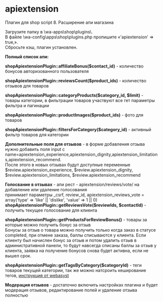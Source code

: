 # apiextension
Плагин для shop script 8. Расширение апи магазина

<p>Загрузите папку в \wa-apps\shop\plugins\.<br />
В файле \wa-config\apps\shop\plugins.php пропишите «'apiextension' => true,».<br />
Сбросьте кэш, плагин установлен.</p>

<p><b>Полный список апи:</b></p>


<p>
  <b>shopApiextensionPlugin::affiliateBonus($contact_id)</b> - количество бонусов авторизованного пользователя
</p>

<p>
  <b>shopApiextensionPlugin::reviewsCount($product_ids)</b> - количество отзывов для товаров
</p>

<p>
  <b>shopApiextensionPlugin::categoryProducts($category_id, $limit)</b> - товары категории, в фильтрации товаров участвуют все гет параметры фильтра и пагинации
</p>

<p>
  <b>shopApiextensionPlugin::productImages($product_ids)</b> - фото для товаров
</p>

<p>
  <b>shopApiextensionPlugin::filtersForCategory($category_id)</b> - активный фильтр товаров для категории
</p>

<p>
<b>Дополнительные поля для отзывов</b> - в форме добавления отзыва нужно добавить поля
input c name=apiextension_experience,apiextension_dignity,apiextension_limitations,apiextension_recommend.<br />
После этого в новых отзывах будут доступные переменные
$review.apiextension_experience, $review.apiextension_dignity, $review.apiextension_limitations, $review.apiextension_recommend
</p>

<p>
<b>Голосвание в отзывах</b> - апи рест - apiextension/reviews/vote/ на добавление или удаление голосования<br />
принимает параметры _csrf, review_id, apiextension_reviews_vote = array('type'  => 'like' || 'dislike', 'value' => 1 || 0)<br />
<b>shopApiextensionPlugin::getReviewsVote($reviewIds, $contactId)</b> - получить текущее голосование для клиента
</p>

<p>
<b>shopApiextensionPlugin::getProductsForReviewBonus()</b> - товары за которые можно получить бонус за отзыв<br />
Бонусы за отзыв о товара можно получить только когда заказ в статусе completed, при отмене заказа, баллы списываются у клиента. Если клиенту был начислен бонус за отзыв и потом удалить отзыв в административной панели, то будут навсегда списаны баллы за отзыв у клиента, заявка на получение бонусов снова будет активна, если не вышел срок.
</p>

<p>
<b>shopApiextensionPlugin::getTagsByCategory($categoryId)</b> - теги товаров текущей категории, так же можно натсроить кеширование тегов, <a href="https://developers.webasyst.ru/docs/features/cache/" target="_blank">инструкция от webasyst</a>
</p>

<p><b>Модерация отзывов</b> - достаточно включить настройках плагина и будет модерация отзывов, редактирование полей и удаление отзыва полностью
</p>